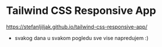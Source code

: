 # Tailwind CSS Responsive App

https://stefanljiljak.github.io/tailwind-css-responsive-app/

- svakog dana u svakom pogledu sve vise napredujem :)